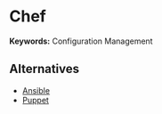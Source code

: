 # Chef

<!--
https://app.pluralsight.com/paths/skill/configuration-management-using-chef

https://www.linkedin.com/learning/topics/chef?entityType=COURSE
https://app.pluralsight.com/search/?q=Chef&type=conference%2Cvideo-course%2Cdemo%2Cguide%2Cwebinar%2Cpath%2Cassessment&m_sort=relevance&query_id=57878758-bbdb-4e83-8363-516efbe2c0b1&source=user_typed
-->

**Keywords:** Configuration Management

## Alternatives

- [Ansible](/ansible.md)
- [Puppet](/puppet.md)

<!--
## Interview

https://www.youtube.com/watch?v=TYgbVcxyadU
https://www.youtube.com/watch?v=cO0OuvVqUHM
-->
